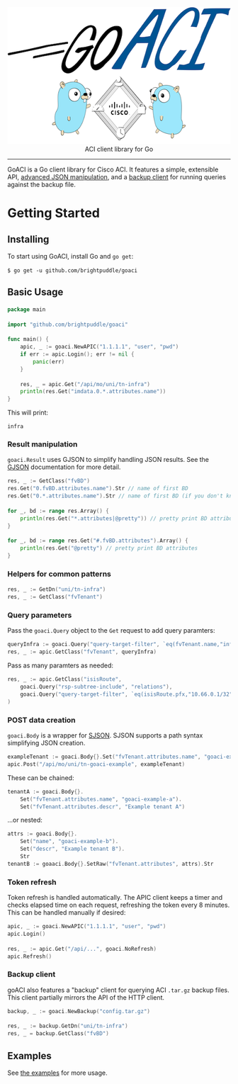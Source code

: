 <p align="center">
<img src="logo.png" width="600" height="309" border="0" alt="goACI">
<br/>
ACI client library for Go
<p>
<hr/>

GoACI is a Go client library for Cisco ACI. It features a simple, extensible API, [advanced JSON manipulation](#result-manipulation), and a [backup
client](#backup-client) for running queries against the backup file.

# Getting Started

## Installing

To start using GoACI, install Go and `go get`:

`$ go get -u github.com/brightpuddle/goaci`

## Basic Usage

```go
package main

import "github.com/brightpuddle/goaci"

func main() {
    apic, _ := goaci.NewAPIC("1.1.1.1", "user", "pwd")
    if err := apic.Login(); err != nil {
        panic(err)
    }

    res, _ = apic.Get("/api/mo/uni/tn-infra")
    println(res.Get("imdata.0.*.attributes.name"))
}
```
This will print:
```
infra
```

### Result manipulation
`goaci.Result` uses GJSON to simplify handling JSON results. See the [GJSON](https://github.com/tidwall/gjson) documentation for more detail.

```go
res, _ := GetClass("fvBD")
res.Get("0.fvBD.attributes.name").Str // name of first BD
res.Get("0.*.attributes.name").Str // name of first BD (if you don't know the class)

for _, bd := range res.Array() {
    println(res.Get("*.attributes|@pretty")) // pretty print BD attributes
}

for _, bd := range res.Get("#.fvBD.attributes").Array() {
    println(res.Get("@pretty") // pretty print BD attributes
}
```

### Helpers for common patterns
```go
res, _ := GetDn("uni/tn-infra")
res, _ := GetClass("fvTenant")
```

### Query parameters
Pass the `goaci.Query` object to the `Get` request to add query paramters:

```go
queryInfra := goaci.Query("query-target-filter", `eq(fvTenant.name,"infra")`)
res, _ := apic.GetClass("fvTenant", queryInfra)
```

Pass as many paramters as needed:
```go
res, _ := apic.GetClass("isisRoute",
    goaci.Query("rsp-subtree-include", "relations"),
    goaci.Query("query-target-filter", `eq(isisRoute.pfx,"10.66.0.1/32")`,
)
```

### POST data creation
`goaci.Body` is a wrapper for [SJSON](https://github.com/tidwall/sjson). SJSON supports a path syntax simplifying JSON creation.

```go
exampleTenant := goaci.Body{}.Set("fvTenant.attributes.name", "goaci-example").Str
apic.Post("/api/mo/uni/tn-goaci-example", exampleTenant)
```

These can be chained:
```go
tenantA := goaci.Body{}.
    Set("fvTenant.attributes.name", "goaci-example-a").
    Set("fvTenant.attributes.descr", "Example tenant A")
```

...or nested:
```go
attrs := goaci.Body{}.
    Set("name", "goaci-example-b").
    Set("descr", "Example tenant B").
    Str
tenantB := goaaci.Body{}.SetRaw("fvTenant.attributes", attrs).Str
```

### Token refresh
Token refresh is handled automatically. The APIC client keeps a timer and checks elapsed time on each request, refreshing the token every 8 minutes. This can be handled manually if desired:
```go
apic, _ := goaci.NewAPIC("1.1.1.1", "user", "pwd")
apic.Login()

res, _ := apic.Get("/api/...", goaci.NoRefresh)
apic.Refresh()
```

### Backup client
goACI also features a "backup" client for querying ACI `.tar.gz` backup files. This client partially mirrors the API of the HTTP client.

```go
backup, _ := goaci.NewBackup("config.tar.gz")

res, _ := backup.GetDn("uni/tn-infra")
res, _ = backup.GetClass("fvBD")
```

## Examples
See [the examples](https://github.com/brightpuddle/goaci/tree/master/examples) for more usage.
